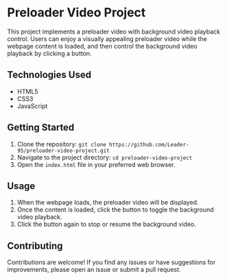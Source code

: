 # Preloader Video Project
This project implements a preloader video with background video playback control. Users can enjoy a visually appealing preloader video while the webpage content is loaded, and then control the background video playback by clicking a button.

## Technologies Used

- HTML5
- CSS3
- JavaScript

## Getting Started

1. Clone the repository: `git clone https://github.com/Leader-95/preloader-video-project.git`
2. Navigate to the project directory: `cd preloader-video-project`
3. Open the `index.html` file in your preferred web browser.

## Usage

1. When the webpage loads, the preloader video will be displayed.
2. Once the content is loaded, click the button to toggle the background video playback.
3. Click the button again to stop or resume the background video.

## Contributing

Contributions are welcome! If you find any issues or have suggestions for improvements, please open an issue or submit a pull request.
